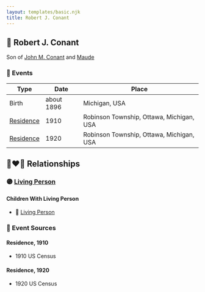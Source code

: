 ```yaml
---
layout: templates/basic.njk
title: Robert J. Conant
---
```

## 🔵 Robert J. Conant

Son of [John M. Conant](/people/3/38989658) and [Maude ](/people/5/58402932)

### 📆 Events

Type | Date | Place
------ | ------ | ------
Birth | about 1896 | Michigan, USA
[Residence](#event-053b528d-31b9-4a9d-ba33-61e436803d8e) | 1910 | Robinson Township, Ottawa, Michigan, USA
[Residence](#event-6be28c6d-27fb-4ee6-b7bb-df2a36b69319) | 1920 | Robinson Township, Ottawa, Michigan, USA

## 👩‍❤️‍👨 Relationships

### 🟣 [Living Person](/people/7/73409066)

#### Children With Living Person
* 🔵 [Living Person](/people/3/38299190)
### 📰 Event Sources

#### <a id="event-053b528d-31b9-4a9d-ba33-61e436803d8e"></a> Residence, 1910
* 1910 US Census

#### <a id="event-6be28c6d-27fb-4ee6-b7bb-df2a36b69319"></a> Residence, 1920
* 1920 US Census
